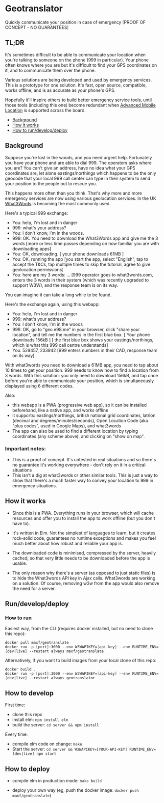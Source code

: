 # Geotranslator

Quickly communicate your position in case of emergency [PROOF OF CONCEPT - NO GUARANTEES]

## TL;DR

It's sometimes difficult to be able to communicate your location when you're talking to someone on the phone (999 in particular). Your phone often knows where you are but it's difficult to find your GPS coordinates on it, and to communicate them over the phone.

Various solutions are being developed and used by emergency services. This is a prototype for one solution. It's fast, open source, compatible, works offline, and is as accurate as your phone's GPS.

Hopefully it'll inspire others to build better emergency service tools, until those tools (including this one) become redundant when [Advanced Mobile Location](https://en.wikipedia.org/wiki/Advanced_Mobile_Location) is supported across the board.



- [Background](#background)
- [How it works](#how)
- [How to run/develop/deploy](#run)


## <a id="background"></a>Background

Suppose you're lost in the woods, and you need urgent help. Fortunately you have your phone and are able to dial 999. The operators asks where you are? You can't give an address, have no idea what your GPS coordinates are, let alone eastings/northings which happens to be the only geocode that your local 999 call center can type in their system to send your position to the people out to rescue you.

This happens more often than you think. That's why more and more emergency services are now using various geolocation services. In the UK [What3Words](https://what3words.com) is becoming the most commonly used.

Here's a typical 999 exchange:

- You: help, I'm lost and in danger
- 999: what's your address?
- You: I don't know, I'm in the woods.
- 999: OK. You need to download the What3Words app and give me the 3 words
[more or less time passes depending on how familiar you are with downloading apps]
- You: OK, downloading.
[ your phone downloads 61MB ]
- You: OK, running the app
[you start the app, select "English", tap to accept the T&Cs, tap multiple times to skip the tutorial, agree to give geolocation permissions]
- You: here are my 3 words: ...
[999 operator goes to what3words.com, enters the 3 words in their system (which was recently upgraded to support W3W), and the response team is on its way.

You can imagine it can take a long while to be found.

Here's the exchange again, using this webapp:

- You: help, I'm lost and in danger
- 999: what's your address?
- You: I don't know, I'm in the woods
- 999: OK, go to "geo.e98.me" in your browser, click "share your location", and tell me the numbers in the first blue box.
[ Your phone downloads 156kB ]
[ the first blue box shows your eastings/northings, which is what this 999 call centre understands]
- You: 529457, 233942
[999 enters numbers in their CAD, response team on its way]


With what3words you need to download a 61MB app, you need to tap about 10 times to get your position. 999 needs to know how to find a location from 3 words. With this solution: you only need to download 156kB, and tap once before you're able to communicate your position, which is simultaneously displayed using 6 different codes.


Also:
- this webapp is a PWA (progressive web app), so it can be installed beforehand, like a native app, and works offline
- it supports: eastings/northings, british national grid coordinates, lat/lon (decimal and degrees/minutes/seconds), Open Location Code (aka "plus codes", used in Google Maps), and what3words
- The app can also be used to find a different location by typing coordinates (any scheme above), and clicking on "show on map".

### Important notes:

- This is a proof of concept. It's untested in real situations and so there's no guarantee it's working everywhere - don't rely on it in a critical situations
- This isn't a dig at what3words or other similar tools. This is just a way to show that there's a much faster way to convey your location to 999 in emergency situations.

## <a id="how"></a>How it works

- Since this is a PWA. Everything runs in your browser, which will cache resources and offer you to install the app to work offline (but you don't have to).

- It's written in Elm. Not the simplest of languages to learn, but it creates rock-solid code, guarantees no runtime exceptions and makes you feel much better about how robust and reliable your app is.

- The downloaded code is minimised, compressed by the server, heavily cached, so that very little needs to be downloaded before the app is usable.

- The only reason why there's a server (as opposed to just static files) is to hide the What3words API key in Ajax calls. What3words are working on a solution. Of course, removing w3w from the app would also remove the need for a server.

## <a id="run"></a>Run/develop/deploy

### How to run

Easiest way, from the CLI (requires docker installed, but no need to clone this repo):

    docker pull maxf/geotranslate
    docker run -p [port]:3000 --env W3WAPIKEY=[api-key] --env RUNTIME_ENV=[dev|live] --restart always maxf/geotranslate


Alternatively, if you want to build images from your local clone of this repo:

    docker build .
    docker run -p [port]:3000 --env W3WAPIKEY=[api-key] --env RUNTIME_ENV=[dev|live] --restart always geotranslator



## How to develop

First time:

- clone this repo
- install elm: `npm install elm`
- build the server: `cd server && npm install`


Every time:

- compile elm code on change: `make`
- Start the server: `cd server && W3WAPIKEY=[YOUR-API-KEY] RUNTIME_ENV=[dev|live] npm start`

## How to deploy

- compile elm in production mode: `make build`


- deploy your own way (eg, push the docker image: `docker push maxf/geotranslate`)
